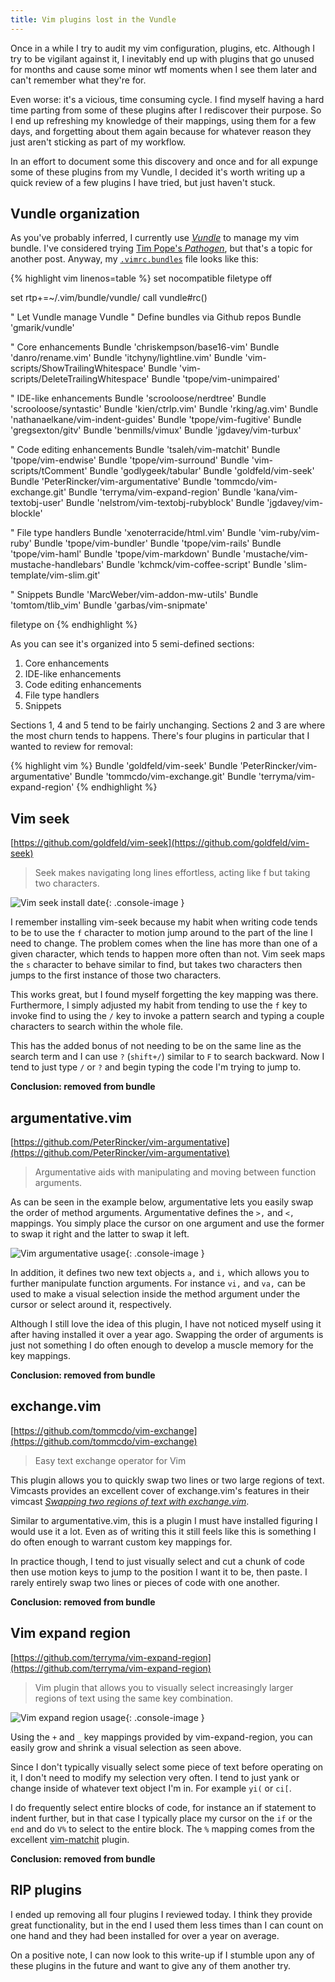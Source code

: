 ```yaml
---
title: Vim plugins lost in the Vundle
---
```


Once in a while I try to audit my vim configuration, plugins, etc. Although I try
to be vigilant against it, I inevitably end up with plugins that go unused for
months and cause some minor wtf moments when I see them later and can't remember
what they're for.

Even worse: it's a vicious, time consuming cycle. I find myself having a
hard time parting from some of these plugins after I rediscover their purpose.
So I end up refreshing my knowledge of their mappings, using them for a few
days, and forgetting about them again because for whatever reason they just aren't
sticking as part of my workflow.

In an effort to document some this discovery and once and for all expunge
some of these plugins from my Vundle, I decided it's worth writing up a quick
review of a few plugins I have tried, but just haven't stuck.

## Vundle organization

As you've probably inferred, I currently use
[*Vundle*](https://github.com/VundleVim/Vundle.vim) to manage my vim bundle.
I've considered trying [Tim Pope's *Pathogen*](https://github.com/tpope/vim-pathogen),
but that's a topic for another post. Anyway, my
[`.vimrc.bundles`](https://github.com/mlr/dotfiles/blob/master/vimrc.bundles)
file looks like this:

{% highlight vim linenos=table %}
set nocompatible
filetype off

set rtp+=~/.vim/bundle/vundle/
call vundle#rc()

" Let Vundle manage Vundle
" Define bundles via Github repos
Bundle 'gmarik/vundle'

" Core enhancements
Bundle 'chriskempson/base16-vim'
Bundle 'danro/rename.vim'
Bundle 'itchyny/lightline.vim'
Bundle 'vim-scripts/ShowTrailingWhitespace'
Bundle 'vim-scripts/DeleteTrailingWhitespace'
Bundle 'tpope/vim-unimpaired'

" IDE-like enhancements
Bundle 'scrooloose/nerdtree'
Bundle 'scrooloose/syntastic'
Bundle 'kien/ctrlp.vim'
Bundle 'rking/ag.vim'
Bundle 'nathanaelkane/vim-indent-guides'
Bundle 'tpope/vim-fugitive'
Bundle 'gregsexton/gitv'
Bundle 'benmills/vimux'
Bundle 'jgdavey/vim-turbux'

" Code editing enhancements
Bundle 'tsaleh/vim-matchit'
Bundle 'tpope/vim-endwise'
Bundle 'tpope/vim-surround'
Bundle 'vim-scripts/tComment'
Bundle 'godlygeek/tabular'
Bundle 'goldfeld/vim-seek'
Bundle 'PeterRincker/vim-argumentative'
Bundle 'tommcdo/vim-exchange.git'
Bundle 'terryma/vim-expand-region'
Bundle 'kana/vim-textobj-user'
Bundle 'nelstrom/vim-textobj-rubyblock'
Bundle 'jgdavey/vim-blockle'

" File type handlers
Bundle 'xenoterracide/html.vim'
Bundle 'vim-ruby/vim-ruby'
Bundle 'tpope/vim-bundler'
Bundle 'tpope/vim-rails'
Bundle 'tpope/vim-haml'
Bundle 'tpope/vim-markdown'
Bundle 'mustache/vim-mustache-handlebars'
Bundle 'kchmck/vim-coffee-script'
Bundle 'slim-template/vim-slim.git'

" Snippets
Bundle 'MarcWeber/vim-addon-mw-utils'
Bundle 'tomtom/tlib_vim'
Bundle 'garbas/vim-snipmate'

filetype on
{% endhighlight %}

As you can see it's organized into 5 semi-defined sections:

1. Core enhancements
2. IDE-like enhancements
3. Code editing enhancements
4. File type handlers
5. Snippets

Sections 1, 4 and 5 tend to be fairly unchanging. Sections 2 and 3 are where the
most churn tends to happens. There's four plugins in particular that I wanted to
review for removal:

{% highlight vim %}
Bundle 'goldfeld/vim-seek'
Bundle 'PeterRincker/vim-argumentative'
Bundle 'tommcdo/vim-exchange.git'
Bundle 'terryma/vim-expand-region'
{% endhighlight %}

## Vim seek

[https://github.com/goldfeld/vim-seek](https://github.com/goldfeld/vim-seek)

> Seek makes navigating long lines effortless, acting like f but taking two characters.

![Vim seek install date]({{site.url}}/images/posts/vim-bundle-vim-seek.png){: .console-image }

I remember installing vim-seek because my habit when writing code tends to be to
use the `f` character to motion jump around to the part of the line I need to change.
The problem comes when the line has more than one of a given character, which tends
to happen more often than not. Vim seek maps the `s` character to behave similar
to find, but takes two characters then jumps to the first instance of
those two characters.

This works great, but I found myself forgetting the key mapping was there.
Furthermore, I simply adjusted my habit from tending to use the `f` key to
invoke find to using the `/` key to invoke a pattern search and typing a couple
characters to search within the whole file.

This has the added bonus of not needing to be on the same line as the search
term and I can use `?` (`shift+/`) similar to `F` to search backward. Now I tend to
just type `/` or `?` and begin typing the code I'm trying to jump to.

**Conclusion: removed from bundle**

## argumentative.vim

[https://github.com/PeterRincker/vim-argumentative](https://github.com/PeterRincker/vim-argumentative)

> Argumentative aids with manipulating and moving between function arguments.

As can be seen in the example below, argumentative lets you easily swap the
order of method arguments. Argumentative defines the `>,` and `<,` mappings. You
simply place the cursor on one argument and use the former to swap it right and
the latter to swap it left.

![Vim argumentative usage]({{site.url}}/images/posts/vim-bundle-vim-argumentative.gif){: .console-image }

In addition, it defines two new text objects `a,` and `i,` which allows you to
further manipulate function arguments. For instance `vi,` and `va,` can be used to
make a visual selection inside the method argument under the cursor or select around it, respectively.

Although I still love the idea of this plugin, I have not noticed myself using
it after having installed it over a year ago. Swapping the order of arguments is
just not something I do often enough to develop a muscle memory for the
key mappings.

**Conclusion: removed from bundle**

## exchange.vim

[https://github.com/tommcdo/vim-exchange](https://github.com/tommcdo/vim-exchange)

> Easy text exchange operator for Vim

This plugin allows you to quickly swap two lines or two large regions of text.
Vimcasts provides an excellent cover of exchange.vim's features in their vimcast
[*Swapping two regions of text with
exchange.vim*](http://vimcasts.org/episodes/swapping-two-regions-of-text-with-exchange-vim/).

Similar to argumentative.vim, this is a plugin I must have installed figuring I
would use it a lot. Even as of writing this it still feels like this is something
I do often enough to warrant custom key mappings for.

In practice though, I tend to just visually select and cut a chunk of code then
use motion keys to jump to the position I want it to be, then paste. I rarely
entirely swap two lines or pieces of code with one another.

**Conclusion: removed from bundle**

## Vim expand region

[https://github.com/terryma/vim-expand-region](https://github.com/terryma/vim-expand-region)

> Vim plugin that allows you to visually select increasingly larger regions of
> text using the same key combination.

![Vim expand region usage]({{site.url}}/images/posts/vim-bundle-vim-expand-region.gif){: .console-image }

Using the `+` and `_` key mappings provided by vim-expand-region, you can easily
grow and shrink a visual selection as seen above.

Since I don't typically visually select some piece of text before operating on
it, I don't need to modify my selection very often. I tend to just yank or change
inside of whatever text object I'm in. For example `yi(` or `ci[`.

I do frequently select entire blocks of code, for instance an if statement to
indent further, but in that case I typically place my cursor on the `if` or the
`end` and do `V%` to select to the entire block. The `%` mapping comes from the
excellent [vim-matchit](https://github.com/tmhedberg/matchit) plugin.

**Conclusion: removed from bundle**

## RIP plugins

I ended up removing all four plugins I reviewed today. I think they provide great
functionality, but in the end I used them less times than I can count on one hand
and they had been installed for over a year on average.

On a positive note, I can now look to this write-up if I stumble upon any of
these plugins in the future and want to give any of them another try.
